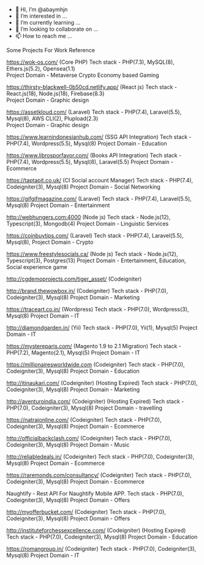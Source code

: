 - 👋 Hi, I’m @abaymhjn
- 👀 I’m interested in ...
- 🌱 I’m currently learning ...
- 💞️ I’m looking to collaborate on ...
- 📫 How to reach me ...

Some Projects For Work Reference 

https://wok-os.com/ (Core PHP)
Tech stack - PHP(7.3), MySQL(8), Ethers.js(5.2), Opensea(1.1)  
Project Domain - Metaverse Crypto Economy based Gaming

https://thirsty-blackwell-0b50cd.netlify.app/ (React js)
Tech stack - React.js(18), Node.js(18), Firebase(8.3)  
Project Domain - Graphic design

https://assetkloud.com/ (Laravel)
Tech stack - PHP(7.4), Laravel(5.5), Mysql(8), AWS CLI(2), Plupload(2.3)  
Project Domain - Graphic design

https://www.learnindonesianhub.com/ (SSG API Integration)
Tech stack - PHP(7.4), Wordpress(5.5), Mysql(8)
Project Domain - Education

https://www.librosporfavor.com/ (Books API Integration)
Tech stack - PHP(7.4), Wordpress(5.5), Mysql(8), Laravel(5.5)
Project Domain - Ecommerce 

https://taptapit.co.uk/ (CI Social account Manager)
Tech stack - PHP(7.4), Codeigniter(3), Mysql(8)
Project Domain - Social Networking

https://gifgifmagazine.com/ (Laravel)
Tech stack - PHP(7.4), Laravel(5.5), Mysql(8)
Project Domain - Entertainment 

http://webhungers.com:4000 (Node js)
Tech stack - Node.js(12), Typescript(3), Mongodb(4)
Project Domain - Linguistic Services 

https://coinbuytips.com/ (Laravel)
Tech stack - PHP(7.4), Laravel(5.5), Mysql(8), 
Project Domain - Crypto

https://www.freestylesocials.ca/ (Node js)
Tech stack - Node.js(12), Typescript(3), Postgres(13)
Project Domain - Entertainment, Education, Social experience game 

http://cgdemoprojects.com/tiger_asset/ (Codeigniter)

http://brand.thewowbox.in/ (Codeigniter)
Tech stack - PHP(7.0), Codeigniter(3), Mysql(8)
Project Domain - Marketing

https://traceart.co.in/ (Wordpress)
Tech stack - PHP(7.0), Wordpress(3), Mysql(8)
Project Domain - IT

http://diamondgarden.in/ (Yii)
Tech stack - PHP(7.0), Yii(1), Mysql(5)
Project Domain - IT

https://mystereparis.com/ (Magento 1.9 to 2.1 Migration)
Tech stack - PHP(7.2), Magento(2.1), Mysql(5)
Project Domain - IT

https://millionairesworldwide.com (Codeigniter)
Tech stack - PHP(7.0), Codeigniter(3), Mysql(8)
Project Domain - Education

http://itinaukari.com/ (Codeigniter) (Hosting Expired)
Tech stack - PHP(7.0), Codeigniter(3), Mysql(8)
Project Domain - Marketing

http://aventuroindia.com/ (Codeigniter) (Hosting Expired)
Tech stack - PHP(7.0), Codeigniter(3), Mysql(8)
Project Domain - travelling

https://natrajonline.com/ (Codeigniter)
Tech stack - PHP(7.0), Codeigniter(3), Mysql(8)
Project Domain - Ecommerce 

http://officialbackclash.com/  (Codeigniter)
Tech stack - PHP(7.0), Codeigniter(3), Mysql(8)
Project Domain - Music

http://reliabledeals.in/  (Codeigniter)
Tech stack - PHP(7.0), Codeigniter(3), Mysql(8)
Project Domain - Ecommerce 

https://raremonds.com/consultancy/ (Codeigniter)
Tech stack - PHP(7.0), Codeigniter(3), Mysql(8)
Project Domain - Ecommerce

Naughtify - Rest API For Naughtify Mobile APP.
Tech stack - PHP(7.0), Codeigniter(3), Mysql(8)
Project Domain - Offers

http://myofferbucket.com/ (Codeigniter)
Tech stack - PHP(7.0), Codeigniter(3), Mysql(8)
Project Domain - Offers

http://instituteforchessexcellence.com/ (Codeigniter) (Hosting Expired)
Tech stack - PHP(7.0), Codeigniter(3), Mysql(8)
Project Domain - Education

https://romangroup.in/ (Codeigniter)
Tech stack - PHP(7.0), Codeigniter(3), Mysql(8)
Project Domain - IT

<!---
abaymhjn/abaymhjn is a ✨ special ✨ repository because its `README.md` (this file) appears on your GitHub profile.
You can click the Preview link to take a look at your changes.
--->
